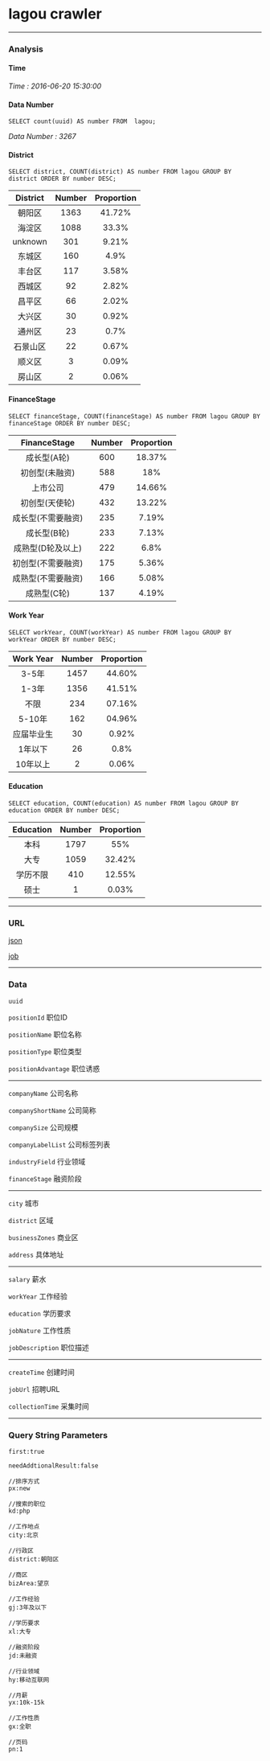 # lagou crawler

-----

### Analysis

#### Time

*Time : 2016-06-20 15:30:00*

#### Data Number

`SELECT count(uuid) AS number FROM  lagou;`

*Data Number : 3267*

#### District

`SELECT district, COUNT(district) AS number FROM lagou GROUP BY district ORDER BY number DESC;`

| District | Number | Proportion |
| :------: | :----: | :--------: |
|   朝阳区    |  1363  |   41.72%   |
|   海淀区    |  1088  |   33.3%    |
| unknown  |  301   |   9.21%    |
|   东城区    |  160   |    4.9%    |
|   丰台区    |  117   |   3.58%    |
|   西城区    |   92   |   2.82%    |
|   昌平区    |   66   |   2.02%    |
|   大兴区    |   30   |   0.92%    |
|   通州区    |   23   |    0.7%    |
|   石景山区   |   22   |   0.67%    |
|   顺义区    |   3    |   0.09%    |
|   房山区    |   2    |   0.06%    |

#### FinanceStage

`SELECT financeStage, COUNT(financeStage) AS number FROM lagou GROUP BY financeStage ORDER BY number DESC;`

| FinanceStage | Number | Proportion |
| :----------: | :----: | :--------: |
|   成长型(A轮)    |  600   |   18.37%   |
|   初创型(未融资)   |  588   |    18%     |
|     上市公司     |  479   |   14.66%   |
|   初创型(天使轮)   |  432   |   13.22%   |
|  成长型(不需要融资)  |  235   |   7.19%    |
|   成长型(B轮)    |  233   |   7.13%    |
|  成熟型(D轮及以上)  |  222   |    6.8%    |
|  初创型(不需要融资)  |  175   |   5.36%    |
|  成熟型(不需要融资)  |  166   |   5.08%    |
|   成熟型(C轮)    |  137   |   4.19%    |

#### Work Year

`SELECT workYear, COUNT(workYear) AS number FROM lagou GROUP BY workYear ORDER BY number DESC;`

| Work Year | Number | Proportion |
| :-------: | :----: | :--------: |
|   3-5年    |  1457  |   44.60%   |
|   1-3年    |  1356  |   41.51%   |
|    不限     |  234   |   07.16%   |
|   5-10年   |  162   |   04.96%   |
|   应届毕业生   |   30   |   0.92%    |
|   1年以下    |   26   |    0.8%    |
|   10年以上   |   2    |   0.06%    |


#### Education

`SELECT education, COUNT(education) AS number FROM lagou GROUP BY education ORDER BY number DESC;`

| Education | Number | Proportion |
| :-------: | :----: | :--------: |
|    本科     |  1797  |    55%     |
|    大专     |  1059  |   32.42%   |
|   学历不限    |  410   |   12.55%   |
|    硕士     |   1    |   0.03%    |

-----

### URL

[json](http://www.lagou.com/jobs/positionAjax.json?px=default&first=true&city=%E5%8C%97%E4%BA%AC&pn=1&kd=PHP)

[job](http://www.lagou.com/jobs/1866587.html)

------

### Data

`uuid`

`positionId`            职位ID

`positionName`          职位名称

`positionType`          职位类型

`positionAdvantage`     职位诱惑

------

`companyName`           公司名称

`companyShortName`      公司简称

`companySize`           公司规模

`companyLabelList`      公司标签列表

`industryField`         行业领域

`financeStage`          融资阶段

------

`city`                  城市

`district`              区域

`businessZones`         商业区

`address`               具体地址

------

`salary`                薪水

`workYear`              工作经验

`education`             学历要求

`jobNature`             工作性质

`jobDescription`        职位描述

------

`createTime`            创建时间

`jobUrl`                招聘URL

`collectionTime`        采集时间

------

### Query String Parameters

```
first:true

needAddtionalResult:false

//排序方式
px:new

//搜索的职位
kd:php

//工作地点
city:北京

//行政区
district:朝阳区

//商区
bizArea:望京

//工作经验
gj:3年及以下

//学历要求
xl:大专

//融资阶段
jd:未融资

//行业领域
hy:移动互联网

//月薪
yx:10k-15k

//工作性质
gx:全职

//页码
pn:1
```
